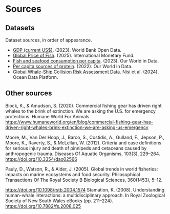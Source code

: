 # Sources

## Datasets
Dataset sources, in order of appearance.

- [GDP (current US$)](https://data.worldbank.org/indicator/NY.GDP.MKTP.CD). (2023). World Bank Open Data.  
- [Global Price of Fish](https://fred.stlouisfed.org/series/PSALMUSDM). (2025). International Monetary Fund.  
- [Fish and seafood consumption per capita](https://ourworldindata.org/grapher/fish-and-seafood-consumption-per-capita). (2023). Our World in Data.  
- [Per capita sources of protein](https://ourworldindata.org/grapher/per-capita-sources-of-protein). (2022). Our World in Data.  
- [Global Whale-Ship Collision Risk Assessment Data](https://app.hubocean.earth/catalog/collection/nisi-globalwhaleship). Nisi et al. (2024). Ocean Data Platform.  

## Other sources

Block, K., & Amudson, S. (2020). Commercial fishing gear has driven right whales to the brink of extinction. We are asking the U.S. for emergency protections. Humane World For Animals. https://www.humaneworld.org/en/blog/commercial-fishing-gear-has-driven-right-whales-brink-extinction-we-are-asking-us-emergency

Moore, M., Van Der Hoop, J., Barco, S., Costidis, A., Gulland, F., Jepson, P., Moore, K., Raverty, S., & McLellan, W. (2012). Criteria and case definitions for serious injury and death of pinnipeds and cetaceans caused by anthropogenic trauma. Diseases Of Aquatic Organisms, 103(3), 229–264. https://doi.org/10.3354/dao02566 

Pauly, D., Watson, R., & Alder, J. (2005). Global trends in world fisheries: impacts on marine ecosystems and food security. Philosophical Transactions Of The Royal Society B Biological Sciences, 360(1453), 5–12. 

https://doi.org/10.1098/rstb.2004.1574 Stamation, K. (2008). Understanding human-whale interactions: a multidisciplinary approach. In Royal Zoological Society of New South Wales eBooks (pp. 211–224). https://doi.org/10.7882/fs.2008.025

